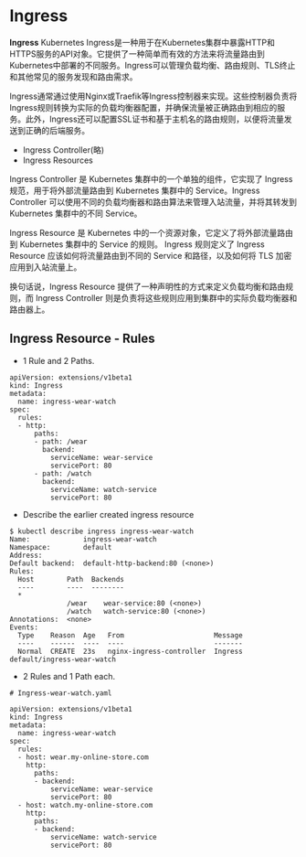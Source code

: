 # Ingress
**Ingress**
Kubernetes Ingress是一种用于在Kubernetes集群中暴露HTTP和HTTPS服务的API对象。它提供了一种简单而有效的方法来将流量路由到Kubernetes中部署的不同服务。Ingress可以管理负载均衡、路由规则、TLS终止和其他常见的服务发现和路由需求。

Ingress通常通过使用Nginx或Traefik等Ingress控制器来实现。这些控制器负责将Ingress规则转换为实际的负载均衡器配置，并确保流量被正确路由到相应的服务。此外，Ingress还可以配置SSL证书和基于主机名的路由规则，以便将流量发送到正确的后端服务。

- Ingress Controller(略)
- Ingress Resources


Ingress Controller 是 Kubernetes 集群中的一个单独的组件，它实现了 Ingress 规范，用于将外部流量路由到 Kubernetes 集群中的 Service。Ingress Controller 可以使用不同的负载均衡器和路由算法来管理入站流量，并将其转发到 Kubernetes 集群中的不同 Service。

Ingress Resource 是 Kubernetes 中的一个资源对象，它定义了将外部流量路由到 Kubernetes 集群中的 Service 的规则。 Ingress 规则定义了 Ingress Resource 应该如何将流量路由到不同的 Service 和路径，以及如何将 TLS 加密应用到入站流量上。

换句话说，Ingress Resource 提供了一种声明性的方式来定义负载均衡和路由规则，而 Ingress Controller 则是负责将这些规则应用到集群中的实际负载均衡器和路由器上。

## Ingress Resource - Rules

- 1 Rule and 2 Paths.

```
apiVersion: extensions/v1beta1
kind: Ingress
metadata:
  name: ingress-wear-watch
spec:
  rules:
  - http:
      paths:
      - path: /wear
        backend:
          serviceName: wear-service
          servicePort: 80
      - path: /watch
        backend:
          serviceName: watch-service
          servicePort: 80
```
- Describe the earlier created ingress resource

```
$ kubectl describe ingress ingress-wear-watch
Name:             ingress-wear-watch
Namespace:        default
Address:
Default backend:  default-http-backend:80 (<none>)
Rules:
  Host        Path  Backends
  ----        ----  --------
  *
              /wear    wear-service:80 (<none>)
              /watch   watch-service:80 (<none>)
Annotations:  <none>
Events:
  Type    Reason  Age   From                      Message
  ----    ------  ----  ----                      -------
  Normal  CREATE  23s   nginx-ingress-controller  Ingress default/ingress-wear-watch

```

- 2 Rules and 1 Path each.
```
# Ingress-wear-watch.yaml

apiVersion: extensions/v1beta1
kind: Ingress
metadata:
  name: ingress-wear-watch
spec:
  rules:
  - host: wear.my-online-store.com
    http:
      paths:
      - backend:
          serviceName: wear-service
          servicePort: 80
  - host: watch.my-online-store.com
    http:
      paths:
      - backend:
          serviceName: watch-service
          servicePort: 80
```
